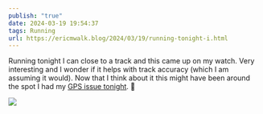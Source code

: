 ```yaml
---
publish: "true"
date: 2024-03-19 19:54:37
tags: Running
url: https://ericmwalk.blog/2024/03/19/running-tonight-i.html
---
```


Running tonight I can close to a track and this came up on my watch. Very interesting and I wonder if it helps with track accuracy (which I am assuming it would). Now that I think about it this might have been around the spot I had my [GPS issue tonight](https://ericmwalk.blog/2024/03/19/between-running-into.html). 🤨

![](https://ericmwalk.blog/uploads/2024/incoming-efdef412-6b3b-481d-9004-5ba372352ed3.png)